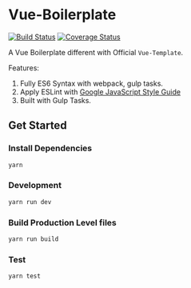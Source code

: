 # Vue-Boilerplate

[![Build Status](https://travis-ci.org/Aquariuslt/vue-boilerplate.svg?branch=master)](https://travis-ci.org/Aquariuslt/vue-boilerplate)
[![Coverage Status](https://coveralls.io/repos/github/Aquariuslt/vue-boilerplate/badge.svg?branch=master)](https://coveralls.io/github/Aquariuslt/vue-boilerplate?branch=master)


A Vue Boilerplate different with Official `Vue-Template`.

Features:

1. Fully ES6 Syntax with webpack, gulp tasks.
2. Apply ESLint with [Google JavaScript Style Guide](https://github.com/google/eslint-config-google)
3. Built with Gulp Tasks.



## Get Started 

### Install Dependencies
```bash
yarn
```

### Development 
```bash
yarn run dev
```

### Build Production Level files
```bash
yarn run build
```

### Test
```bash
yarn test
```




